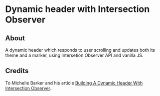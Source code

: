 # Dynamic header with Intersection Observer

## About

A dynamic header which responds to user scrolling and updates both its theme and a marker, using Intersetion Observer API and vanilla JS.

## Credits

To Michelle Barker and his article [Building A Dynamic Header With Intersection Observer](https://www.smashingmagazine.com/2021/07/dynamic-header-intersection-observer/).
